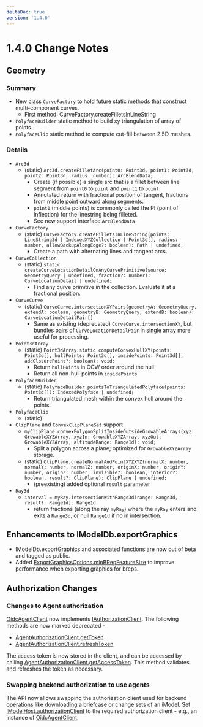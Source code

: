 ```yaml
---
deltaDoc: true
version: '1.4.0'
---
```

# 1.4.0 Change Notes

## Geometry

### Summary

- New class `CurveFactory` to hold future static methods that construct multi-component curves.
  - First method: CurveFactory.createFilletsInLineString
- `PolyfaceBuilder` static method to build xy triangulation of array of points.
- `PolyfaceClip` static method to compute cut-fill between 2.5D meshes.

### Details

- `Arc3d`
  - (static) `Arc3d.createFilletArc(point0: Point3d, point1: Point3d, point2: Point3d, radius: number): ArcBlendData;`
    - Create (if possible) a single arc that is a fillet between line segment from `point0` to `point` and `point1` to `point`.
    - Annotated return with fractional position of tangent, fractions from middle point outward along segments.
    - `point1` (middle points) is commonly called the PI (point of inflection) for the linestring being filleted.
    - See new support interface `ArcBlendData`
- `CurveFactory`
  - (static) `CurveFactory.createFilletsInLineString(points: LineString3d | IndexedXYZCollection | Point3d[], radius: number, allowBackupAlongEdge?: boolean): Path | undefined;`
    - Create a path with alternating lines and tangent arcs.
- `CurveCollection`
  - (static) `static createCurveLocationDetailOnAnyCurvePrimitive(source: GeometryQuery | undefined, fraction?: number): CurveLocationDetail | undefined;`
    - Find any curve primitive in the collection.  Evaluate it at a fractional position.
- `CurveCurve`
  - (static) `CurveCurve.intersectionXYPairs(geometryA: GeometryQuery, extendA: boolean, geometryB: GeometryQuery, extendB: boolean): CurveLocationDetailPair[]`
    - Same as existing (deprecated) `CurveCurve.intersectionXY`, but bundles pairs of `CurveLocationDetailPair` in single array more useful for processing.
- `Point3dArray`
  - (static) `Point3dArray.static computeConvexHullXY(points: Point3d[], hullPoints: Point3d[], insidePoints: Point3d[], addClosurePoint?: boolean): void;`
    - Return `hullPoints` in CCW order around the hull
    - Return all non-hull points in `insidePoints`
- `PolyfaceBuilder`
  - (static) `PolyfaceBuilder.pointsToTriangulatedPolyface(points: Point3d[]): IndexedPolyface | undefined;`
    - Return triangulated mesh within the convex hull around the points.
- `PolyfaceClip`
  - (static)
- `ClipPlane` and `ConvexClipPlaneSet` support
  - `myClipPlane.convexPolygonSplitInsideOutsideGrowableArrays(xyz: GrowableXYZArray, xyzIn: GrowableXYZArray, xyzOut: GrowableXYZArray, altitudeRange: Range1d): void;`
    - Split a polygon across a plane; optimized for `GrowableXYZArray` storage.
  - (static) `ClipPlane.createNormalAndPointXYZXYZ(normalX: number, normalY: number, normalZ: number, originX: number, originY: number, originZ: number, invisible?: boolean, interior?: boolean, result?: ClipPlane): ClipPlane | undefined;`
    - (preexisting) added optional `result` parameter
- `Ray3d`
  - `interval = myRay.intersectionWithRange3d(range: Range3d, result?: Range1d): Range1d`
    - return fractions (along the ray `myRay`) where the `myRay` enters and exits a `Range3d`, or null `Range1d` if no in intersection.

## Enhancements to IModelDb.exportGraphics

- IModelDb.exportGraphics and associated functions are now out of beta and tagged as public.
- Added [ExportGraphicsOptions.minBRepFeatureSize](https://www.imodeljs.org/v1/reference/imodeljs-backend/imodels/exportgraphicsoptions/minbrepfeaturesize) to improve performance when exporting graphics for breps.

## Authorization Changes

### Changes to Agent authorization

[OidcAgentClient](https://www.imodeljs.org/v1/reference/imodeljs-clients-backend/authentication/oidcagentclient) now implements [IAuthorizationClient](https://www.imodeljs.org/v1/reference/imodeljs-clients/authentication/iauthorizationclient). The following methods are now marked deprecated -

- [AgentAuthorizationClient.getToken](https://www.imodeljs.org/v1/reference/imodeljs-clients-backend/authentication/oidcagentclient/gettoken)
- [AgentAuthorizationClient.refreshToken](https://www.imodeljs.org/v1/reference/imodeljs-clients-backend/authentication/oidcagentclient/refreshtoken)

The access token is now stored in the client, and can be accessed by calling [AgentAuthorizationClient.getAccessToken](https://www.imodeljs.org/v1/reference/imodeljs-clients-backend/authentication/oidcagentclient/getaccesstoken). This method
validates and refreshes the token as necessary.

### Swapping backend authorization to use agents

The API now allows swapping the authorization client used for backend operations like downloading a briefcase or change sets of an iModel.
Set [IModelHost.authorizationClient](https://www.imodeljs.org/v1/reference/imodeljs-backend/imodelhost/imodelhost/authorizationclient) to the required authorization client - e.g., an instance of [OidcAgentClient](https://www.imodeljs.org/v1/reference/imodeljs-clients-backend/authentication/oidcagentclient).

